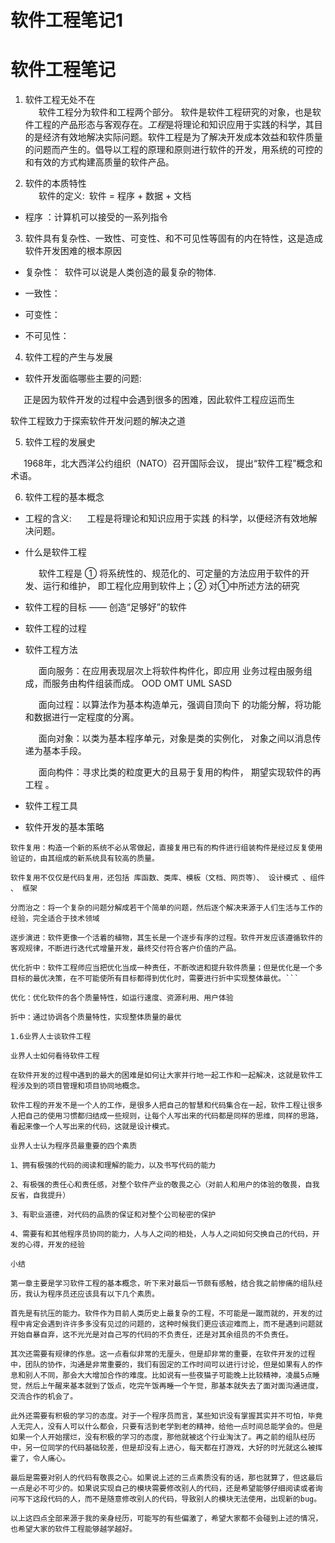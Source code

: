 # 软件工程笔记1


# 软件工程笔记

1. 软件工程无处不在  
  &ensp;&ensp;&ensp;软件工程分为软件和工程两个部分。 软件是软件工程研究的对象，也是软件工程的产品形态与客观存在。*工程*是将理论和知识应用于实践的科学，其目的是经济有效地解决实际问题。软件工程是为了解决开发成本效益和软件质量的问题而产生的。倡导以工程的原理和原则进行软件的开发，用系统的可控的和有效的方式构建高质量的软件产品。

2. 软件的本质特性  
   &ensp;&ensp;&ensp;软件的定义:&ensp;软件 = 程序 + 数据 + 文档
  - 程序 ：计算机可以接受的一系列指令


3. 软件具有复杂性、一致性、可变性、和不可见性等固有的内在特性，这是造成软件开发困难的根本原因

  - 复杂性：&ensp;软件可以说是人类创造的最复杂的物体.

  - 一致性：

  - 可变性：

  - 不可见性：

4. 软件工程的产生与发展

  - 软件开发面临哪些主要的问题:
  
&ensp;&ensp;&ensp;正是因为软件开发的过程中会遇到很多的困难，因此软件工程应运而生

软件工程致力于探索软件开发问题的解决之道

5. 软件工程的发展史

&ensp;&ensp;&ensp;1968年，北大西洋公约组织（NATO）召开国际会议， 提出“软件工程”概念和术语。

 

6. 软件工程的基本概念

  - 工程的含义:
    &ensp;&ensp;&ensp;⼯程是将理论和知识应用于实践 的科学，以便经济有效地解决问题。

  - 什么是软件工程

    &ensp;&ensp;&ensp;软件工程是 ① 将系统性的、规范化的、可定量的方法应用于软件的开发、运行和维护， 即工程化应用到软件上；② 对①中所述方法的研究

  - 软件⼯程的目标 —— 创造“⾜够好”的软件

  - 软件工程的过程

  - 软件工程方法

    &ensp;&ensp;&ensp;面向服务：在应用表现层次上将软件构件化，即应用 业务过程由服务组成，而服务由构件组装而成。 OOD OMT UML SASD

    &ensp;&ensp;&ensp;面向过程：以算法作为基本构造单元，强调自顶向下 的功能分解，将功能和数据进行一定程度的分离。

    &ensp;&ensp;&ensp;面向对象：以类为基本程序单元，对象是类的实例化， 对象之间以消息传递为基本手段。

    &ensp;&ensp;&ensp;面向构件：寻求比类的粒度更大的且易于复用的构件， 期望实现软件的再工程 。

   - 软件工程工具

   - 软件开发的基本策略

```软件开发的基本策略有软件复用，分而治之，逐步演进，优化折中
软件复用：构造一个新的系统不必从零做起，直接复用已有的构件进行组装构件是经过反复使用验证的，由其组成的新系统具有较高的质量。

软件复用不仅仅是代码复用，还包括 库函数、类库、模板（文档、网页等）、 设计模式 、组件 、 框架

分而治之：将一个复杂的问题分解成若干个简单的问题，然后逐个解决来源于人们生活与工作的经验，完全适合于技术领域

逐步演进：软件更像一个活着的植物，其生长是一个逐步有序的过程。软件开发应该遵循软件的 客观规律，不断进行迭代式增量开发，最终交付符合客户价值的产品。

优化折中：软件工程师应当把优化当成一种责任，不断改进和提升软件质量；但是优化是一个多 目标的最优决策，在不可能使所有目标都得到优化时，需要进行折中实现整体最优。```

优化：优化软件的各个质量特性，如运行速度、资源利用、用户体验

折中：通过协调各个质量特性，实现整体质量的最优

1.6业界人士谈软件工程

业界人士如何看待软件工程

在软件开发的过程中遇到的最大的困难是如何让大家并行地一起工作和一起解决，这就是软件工程涉及到的项目管理和项目协同地概念。

软件工程的开发不是一个人的工作，是很多人把自己的智慧和代码集合在一起，软件工程让很多人把自己的使用习惯都归结成一些规则，让每个人写出来的代码都是同样的思维，同样的思路，看起来像一个人写出来的代码，这就是设计模式。

业界人士认为程序员最重要的四个素质

1、拥有极强的代码的阅读和理解的能力，以及书写代码的能力

2、有极强的责任心和责任感，对整个软件产业的敬畏之心（对前人和用户的体验的敬畏，自我反省，自我提升）

3、有职业道德，对代码的品质的保证和对整个公司秘密的保护

4、需要有和其他程序员协同的能力，人与人之间的相处，人与人之间如何交换自己的代码，开发的心得，开发的经验

小结

第一章主要是学习软件工程的基本概念，听下来对最后一节颇有感触，结合我之前惨痛的组队经历，我认为程序员还应该具有以下几个素质。

首先是有抗压的能力。软件作为目前人类历史上最复杂的工程，不可能是一蹴而就的，开发的过程中肯定会遇到许许多多没有见过的问题的，这种时候我们更应该迎难而上，而不是遇到问题就开始自暴自弃，这不光光是对自己写的代码的不负责任，还是对其余组员的不负责任。

其次还需要有规律的作息。这一点看似非常的无厘头，但是却非常的重要，在软件开发的过程中，团队的协作，沟通是非常重要的，我们有固定的工作时间可以进行讨论，但是如果有人的作息和别人不同，那会大大增加合作的难度。比如说有一些夜猫子可能晚上比较精神，凌晨5点睡觉，然后上午醒来基本就到了饭点，吃完午饭再睡一个午觉，那基本就失去了面对面沟通进度，交流合作的机会了。

此外还需要有积极的学习的态度。对于一个程序员而言，某些知识没有掌握其实并不可怕，毕竟人无完人，没有人可以什么都会，只要有活到老学到老的精神，给他一点时间总能学会的。但是如果一个人开始摆烂，没有积极的学习的态度，那他就被这个行业淘汰了。再之前的组队经历中，另一位同学的代码基础较差，但是却没有上进心，每天都在打游戏，大好的时光就这么被挥霍了，令人痛心。

最后是需要对别人的代码有敬畏之心。如果说上述的三点素质没有的话，那也就算了，但这最后一点是必不可少的。如果说实现自己的模块需要修改别人的代码，还是希望能够仔细阅读或者询问写下这段代码的人，而不是随意修改别人的代码，导致别人的模块无法使用，出现新的bug。

以上这四点全部来源于我的亲身经历，可能写的有些偏激了，希望大家都不会碰到上述的情况，也希望大家的软件工程能够越学越好。
